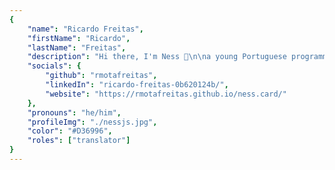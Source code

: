 ```yaml
---
{
	"name": "Ricardo Freitas",
	"firstName": "Ricardo",
	"lastName": "Freitas",
	"description": "Hi there, I'm Ness 👋\n\na young Portuguese programmer and gamer in my free time.",
	"socials": {
		"github": "rmotafreitas",
		"linkedIn": "ricardo-freitas-0b620124b/",
		"website": "https://rmotafreitas.github.io/ness.card/"
	},
	"pronouns": "he/him",
	"profileImg": "./nessjs.jpg",
	"color": "#D36996",
	"roles": ["translator"]
}
---
```

